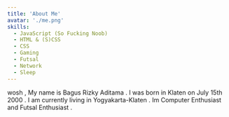 ```yaml
---
title: 'About Me'
avatar: './me.png'
skills:
  - JavaScript (So Fucking Noob)
  - HTML & (S)CSS
  - CSS
  - Gaming	
  - Futsal
  - Network
  - Sleep
---
```


wosh , My name is Bagus Rizky Aditama . I was born in Klaten on July 15th 2000 . I am currently living in Yogyakarta-Klaten . Im Computer Enthusiast and Futsal Enthusiast . 